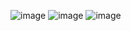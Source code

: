 ![image](https://github.com/rolando1803/bigdata/assets/55965131/e40115ac-deb4-4215-be0a-18a37d5e3797)
![image](https://github.com/rolando1803/bigdata/assets/55965131/97e9e4ee-24fd-4da0-984f-1f1d48c1ac96)
![image](https://github.com/rolando1803/bigdata/assets/55965131/ad72bac4-1d48-4b17-9399-64c281ab0562)

